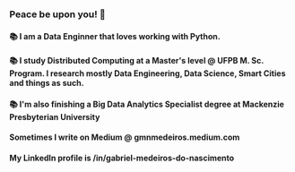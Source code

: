 ### Peace be upon you! 👋

#### 📚 I am a Data Enginner that loves working with Python.

#### 📚 I study Distributed Computing at a Master's level @ UFPB M. Sc. Program. I research mostly Data Engineering, Data Science, Smart Cities and things as such.

#### 📚 I'm also finishing a Big Data Analytics Specialist degree at Mackenzie Presbyterian University 

#### Sometimes I write on Medium @ gmnmedeiros.medium.com

#### My LinkedIn profile is /in/gabriel-medeiros-do-nascimento


<!--
**gmnmedeiros/gmnmedeiros** is a ✨ _special_ ✨ repository because its `README.md` (this file) appears on your GitHub profile.

Here are some ideas to get you started:

- 🔭 I’m currently working on ...
- 🌱 I’m currently learning ...
- 👯 I’m looking to collaborate on ...
- 🤔 I’m looking for help with ...
- 💬 Ask me about ...
- 📫 How to reach me: ...
- 😄 Pronouns: ...
- ⚡ Fun fact: ...
-->
